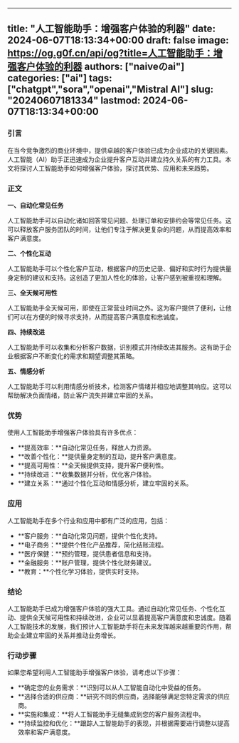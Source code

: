 
---
title: "人工智能助手：增强客户体验的利器"
date: 2024-06-07T18:13:34+00:00
draft: false
image: https://og.g0f.cn/api/og?title=人工智能助手：增强客户体验的利器
authors: ["naiveのai"]
categories: ["ai"]
tags: ["chatgpt","sora","openai","Mistral AI"]
slug: "20240607181334"
lastmod: 2024-06-07T18:13:34+00:00
---
### 引言

在当今竞争激烈的商业环境中，提供卓越的客户体验已成为企业成功的关键因素。人工智能（AI）助手正迅速成为企业提升客户互动并建立持久关系的有力工具。本文将探讨人工智能助手如何增强客户体验，探讨其优势、应用和未来趋势。

### 正文

**一、自动化常见任务**

人工智能助手可以自动化诸如回答常见问题、处理订单和安排约会等常见任务。这可以释放客户服务团队的时间，让他们专注于解决更复杂的问题，从而提高效率和客户满意度。

**二、个性化互动**

人工智能助手可以个性化客户互动，根据客户的历史记录、偏好和实时行为提供量身定制的建议和支持。这创造了更加人性化的体验，让客户感到被重视和理解。

**三、全天候可用性**

人工智能助手全天候可用，即使在正常营业时间之外。这为客户提供了便利，让他们可以在方便的时候寻求支持，从而提高客户满意度和忠诚度。

**四、持续改进**

人工智能助手可以收集和分析客户数据，识别模式并持续改进其服务。这有助于企业根据客户不断变化的需求和期望调整其策略。

**五、情感分析**

人工智能助手可以利用情感分析技术，检测客户情绪并相应地调整其响应。这可以帮助解决负面情绪，防止客户流失并建立牢固的关系。

### 优势

使用人工智能助手增强客户体验具有许多优点：

* **提高效率：**自动化常见任务，释放人力资源。
* **改善个性化：**提供量身定制的互动，提升客户满意度。
* **提高可用性：**全天候提供支持，提升客户便利性。
* **持续改进：**收集数据并分析，优化客户体验。
* **建立关系：**通过个性化互动和情感分析，建立牢固的关系。

### 应用

人工智能助手在多个行业和应用中都有广泛的应用，包括：

* **客户服务：**自动化常见问题，提供个性化支持。
* **电子商务：**提供个性化产品推荐，简化结账流程。
* **医疗保健：**预约管理，提供患者信息和支持。
* **金融服务：**账户管理，提供个性化财务建议。
* **教育：**个性化学习体验，提供实时支持。

### 结论

人工智能助手已成为增强客户体验的强大工具。通过自动化常见任务、个性化互动、提供全天候可用性和持续改进，企业可以显着提高客户满意度和忠诚度。随着人工智能技术的发展，我们预计人工智能助手将在未来发挥越来越重要的作用，帮助企业建立牢固的关系并推动业务增长。

### 行动步骤

如果您希望利用人工智能助手增强客户体验，请考虑以下步骤：

* **确定您的业务需求：**识别可以从人工智能自动化中受益的任务。
* **选择合适的供应商：**研究不同的供应商，选择能够满足您特定需求的供应商。
* **实施和集成：**将人工智能助手无缝集成到您的客户服务流程中。
* **持续监控和优化：**跟踪人工智能助手的表现，并根据需要进行调整以提高效率和客户满意度。